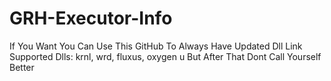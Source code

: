 # GRH-Executor-Info

If You Want You Can Use This GitHub To Always Have Updated Dll Link
Supported Dlls: krnl, wrd, fluxus, oxygen u
But After That Dont Call Yourself Better
